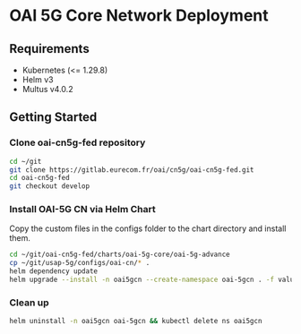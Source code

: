 # OAI 5G Core Network Deployment

## Requirements

- Kubernetes (<= 1.29.8)
- Helm v3
- Multus v4.0.2

## Getting Started

### Clone oai-cn5g-fed repository

```sh
cd ~/git
git clone https://gitlab.eurecom.fr/oai/cn5g/oai-cn5g-fed.git
cd oai-cn5g-fed
git checkout develop
```

### Install OAI-5G CN via Helm Chart

Copy the custom files in the configs folder to the chart directory and install them.

```sh 
cd ~/git/oai-cn5g-fed/charts/oai-5g-core/oai-5g-advance
cp ~/git/usap-5g/configs/oai-cn/* .
helm dependency update
helm upgrade --install -n oai5gcn --create-namespace oai-5gcn . -f values.yaml
```

### Clean up

```sh
helm uninstall -n oai5gcn oai-5gcn && kubectl delete ns oai5gcn
```